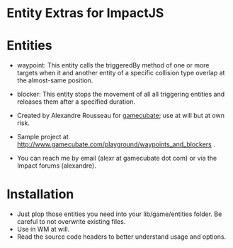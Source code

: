 # Entity Extras for ImpactJS #

# Entities

* waypoint: This entity calls the triggeredBy method of one or more targets when it and another entity of a specific collision type overlap at the almost-same position.
* blocker: This entity stops the movement of all all triggering entities and releases them after a specified duration.

* Created by Alexandre Rousseau for [gamecubate](http://www.gamecubate.com); use at will but at own risk.
* Sample project at http://www.gamecubate.com/playground/waypoints_and_blockers .
* You can reach me by email (alexr at gamecubate dot com) or via the Impact forums (alexandre).

# Installation

* Just plop those entities you need into your lib/game/entities folder. Be careful to not overwrite
  existing files.
* Use in WM at will.
* Read the source code headers to better understand usage and options.
